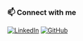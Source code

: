 ### 📫 Connect with me

[![LinkedIn](https://img.shields.io/badge/LinkedIn-blue?logo=linkedin&logoColor=white)]([[https://www.linkedin.com/in/your-linkedin-username](https://www.linkedin.com/in/ameer-hamza-43415b180/)])  
[![GitHub](https://img.shields.io/badge/GitHub-181717?logo=github&logoColor=white)]([[https://github.com/your-github-username](https://github.com/ameer529)])
